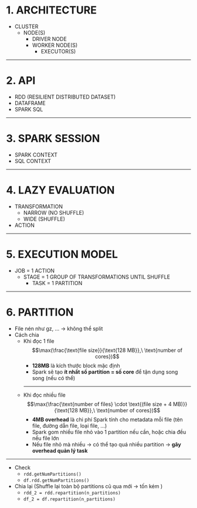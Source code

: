 # 1. ARCHITECTURE
- CLUSTER
	- NODE(S)
		- DRIVER NODE
		- WORKER NODE(S)
			- EXECUTOR(S)
---
 # 2. API
- RDD (RESILIENT DISTRIBUTED DATASET)
- DATAFRAME
- SPARK SQL
---
# 3. SPARK SESSION
- SPARK CONTEXT
- SQL CONTEXT
---
# 4. LAZY EVALUATION
- TRANSFORMATION
	- NARROW (NO SHUFFLE)
	- WIDE (SHUFFLE)
- ACTION
---
# 5.  EXECUTION MODEL
 - JOB = 1 ACTION
	 - STAGE = 1 GROUP OF TRANSFORMATIONS UNTIL SHUFFLE
		 - TASK = 1 PARTITION
---
# 6. PARTITION
- File nén như gz, ... -> không thể split
- Cách chia
	- Khi đọc 1 file
		$$\max(\frac{\text{file size}}{\text{128 MB}},\ \text{number of cores})$$
		- **128MB** là kích thước block mặc định
		- Spark sẽ tạo **ít nhất số partition = số core** để tận dụng song song (nếu có thể)
		---
	- Khi đọc nhiều file
		$$\max(\frac{\text{number of files} \cdot \text{(file size + 4 MB)}}{\text{128 MB}},\ \text{number of cores})$$
		- **4MB overhead** là chi phí Spark tính cho metadata mỗi file (tên file, đường dẫn file, loại file, ...)
		- Spark gom nhiều file nhỏ vào 1 partition nếu cần, hoặc chia đều nếu file lớn
		- Nếu file nhỏ mà nhiều → có thể tạo quá nhiều partition → **gây overhead quản lý task**
 ---
- Check
	- `rdd.getNumPartitions()`
	- `df.rdd.getNumPartitions()`
- Chia lại (Shuffle lại toàn bộ partitions cũ qua mới -> tốn kém )
	- `rdd_2 = rdd.repartition(n_partitions)`
	- `df_2 = df.repartition(n_partitions)`
	
